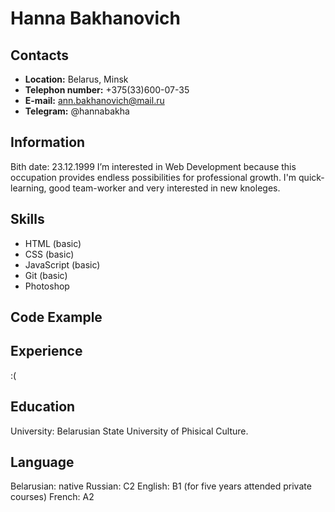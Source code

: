 # Hanna Bakhanovich
## Contacts

* **Location:** Belarus, Minsk
* **Telephon number:** +375(33)600-07-35
* **E-mail:** ann.bakhanovich@mail.ru
* **Telegram:** @hannabakha
## Information

Bith date: 23.12.1999
I’m interested in Web Development because this occupation provides endless possibilities for professional growth. 
I'm quick-learning, good team-worker and very interested in new knoleges.
## Skills

* HTML (basic)
* CSS (basic)
* JavaScript (basic)
* Git  (basic)
* Photoshop 
## Code Example


## Experience

:(
## Education

University: Belarusian State University of Phisical Culture.
## Language

Belarusian: native
Russian: C2
English: B1 (for five years attended private courses)
French: A2